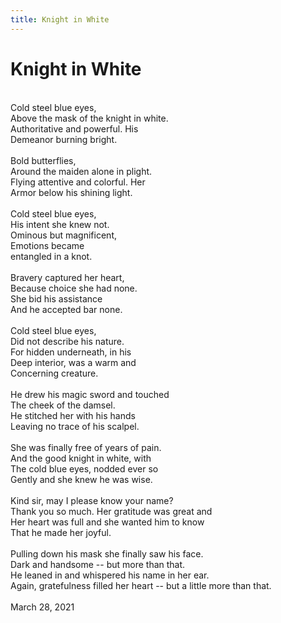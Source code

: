 ```yaml
---
title: Knight in White
---
```

# Knight in White

<br/>
Cold steel blue eyes,<br/>
Above the mask of the knight in white.<br/>
Authoritative and powerful. His <br/>
Demeanor burning bright.<br/>
<br/>
Bold butterflies,<br/>
Around the maiden alone in plight.<br/>
Flying attentive and colorful. Her<br/>
Armor below his shining light. <br/>
<br/>
Cold steel blue eyes,<br/>
His intent she knew not.<br/>
Ominous but magnificent,<br/>
Emotions became<br/>
entangled in a knot. <br/>
<br/>
Bravery captured her heart, <br/>
Because choice she had none. <br/>
She bid his assistance<br/>
And he accepted bar none.<br/>
<br/>
Cold steel blue eyes,<br/>
Did not describe his nature.<br/>
For hidden underneath, in his<br/>
Deep interior, was a warm and<br/>
Concerning creature. <br/>
<br/>
He drew his magic sword and touched<br/>
The cheek of the damsel. <br/>
He stitched her with his hands <br/>
Leaving no trace of his scalpel. <br/>
<br/>
She was finally free of years of pain.<br/>
And the good knight in white, with<br/>
The cold blue eyes, nodded ever so<br/>
Gently and she knew he was wise.<br/>
<br/>
Kind sir, may I please know your name?<br/>
Thank you so much. Her gratitude was great and<br/>
Her heart was full and she wanted him to know<br/>
That he made her joyful.<br/>
<br/>
Pulling down his mask she finally saw his face.<br/>
Dark and handsome -- but more than that.<br/>
He leaned in and whispered his name in her ear.<br/>
Again, gratefulness filled her heart -- but a little more than that.<br/>
<br/>
March 28, 2021<br/>

